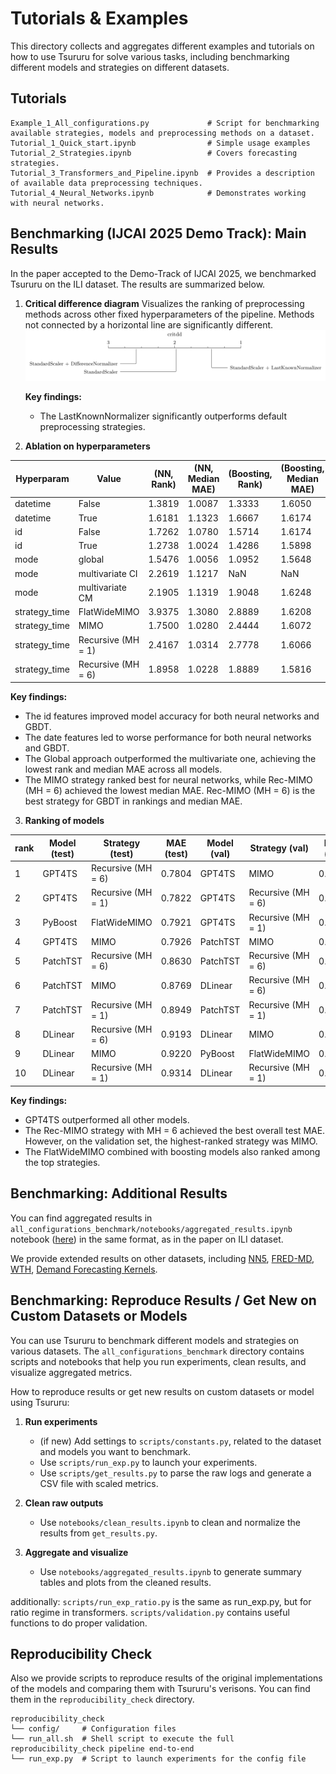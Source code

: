 # Tutorials & Examples

This directory collects and aggregates different examples and tutorials on how to use Tsururu for solve various tasks, including benchmarking different models and strategies on different datasets.

## Tutorials
```
Example_1_All_configurations.py             # Script for benchmarking available strategies, models and preprocessing methods on a dataset.
Tutorial_1_Quick_start.ipynb                # Simple usage examples
Tutorial_2_Strategies.ipynb                 # Covers forecasting strategies.
Tutorial_3_Transformers_and_Pipeline.ipynb  # Provides a description of available data preprocessing techniques.
Tutorial_4_Neural_Networks.ipynb            # Demonstrates working with neural networks.
```

## Benchmarking (IJCAI 2025 Demo Track): Main Results
In the paper accepted to the Demo-Track of IJCAI 2025, we benchmarked Tsururu on the ILI dataset. The results are summarized below.

1. **Critical difference diagram**
  Visualizes the ranking of preprocessing methods across other fixed hyperparameters of the pipeline. Methods not connected by a horizontal line are significantly different.
![critical_difference_diagram](imgs/CD_ILI.png)

   **Key findings:** 
   - The LastKnownNormalizer significantly outperforms default preprocessing strategies.

2. **Ablation on hyperparameters**

| Hyperparam      | Value               | (NN, Rank) | (NN, Median MAE) | (Boosting, Rank) | (Boosting, Median MAE) | (Overall, Rank) | (Overall, Median MAE) |
|-----------------|---------------------|------------|------------------|------------------|------------------------|-----------------|-----------------------|
| datetime        | False               | 1.3819     | 1.0087           | 1.3333           | 1.6050                 | 1.3743          | 1.0448                |
| datetime        | True                | 1.6181     | 1.1323           | 1.6667           | 1.6174                 | 1.6257          | 1.1785                |
| id              | False               | 1.7262     | 1.0780           | 1.5714           | 1.6174                 | 1.6952          | 1.1319                |
| id              | True                | 1.2738     | 1.0024           | 1.4286           | 1.5898                 | 1.3048          | 1.0611                |
| mode            | global              | 1.5476     | 1.0056           | 1.0952           | 1.5648                 | 1.5476          | 1.0735                |
| mode            | multivariate CI     | 2.2619     | 1.1217           | NaN              | NaN                    | 2.2619          | 1.1217                |
| mode            | multivariate CM     | 2.1905     | 1.1319           | 1.9048           | 1.6248                 | 2.1905          | 1.2129                |
| strategy_time   | FlatWideMIMO        | 3.9375     | 1.3080           | 2.8889           | 1.6208                 | 3.7719          | 1.3543                |
| strategy_time   | MIMO                | 1.7500     | 1.0280           | 2.4444           | 1.6072                 | 1.8596          | 1.0621                |
| strategy_time   | Recursive (MH = 1)  | 2.4167     | 1.0314           | 2.7778           | 1.6066                 | 2.4737          | 1.0763                |
| strategy_time   | Recursive (MH = 6)  | 1.8958     | 1.0228           | 1.8889           | 1.5816                 | 1.8947          | 1.0541                |

   **Key findings:**
   - The id features improved model accuracy for both neural networks and GBDT.
   - The date features led to worse performance for both neural networks and GBDT.
   - The Global approach outperformed the multivariate one, achieving the lowest rank and median MAE across all models.
   - The MIMO strategy ranked best for neural networks, while Rec-MIMO (MH = 6) achieved the lowest median MAE. Rec-MIMO (MH = 6) is the best strategy for GBDT in rankings and median MAE.

3. **Ranking of models**

| rank | Model (test) | Strategy (test)      | MAE (test) | Model (val) | Strategy (val)       | MAE (val) |
|------|--------------|----------------------|------------|-------------|----------------------|-----------|
| 1    | GPT4TS       | Recursive (MH = 6)   | 0.7804     | GPT4TS      | MIMO                 | 0.2713    |
| 2    | GPT4TS       | Recursive (MH = 1)   | 0.7822     | GPT4TS      | Recursive (MH = 6)   | 0.2833    |
| 3    | PyBoost      | FlatWideMIMO         | 0.7921     | GPT4TS      | Recursive (MH = 1)   | 0.2938    |
| 4    | GPT4TS       | MIMO                 | 0.7926     | PatchTST    | MIMO                 | 0.3005    |
| 5    | PatchTST     | Recursive (MH = 6)   | 0.8630     | PatchTST    | Recursive (MH = 6)   | 0.3050    |
| 6    | PatchTST     | MIMO                 | 0.8769     | DLinear     | Recursive (MH = 6)   | 0.3169    |
| 7    | PatchTST     | Recursive (MH = 1)   | 0.8949     | PatchTST    | Recursive (MH = 1)   | 0.3180    |
| 8    | DLinear      | Recursive (MH = 6)   | 0.9193     | DLinear     | MIMO                 | 0.3205    |
| 9    | DLinear      | MIMO                 | 0.9220     | PyBoost     | FlatWideMIMO         | 0.3239    |
| 10   | DLinear      | Recursive (MH = 1)   | 0.9314     | DLinear     | Recursive (MH = 1)   | 0.3313    |

   **Key findings:**
   - GPT4TS outperformed all other models.
   - The Rec-MIMO strategy with MH = 6 achieved the best overall test MAE. However, on the validation set, the highest-ranked strategy was MIMO.
   - The FlatWideMIMO combined with boosting models also ranked among the top strategies.


## Benchmarking: Additional Results
You can find aggregated results in `all_configurations_benchmark/notebooks/aggregated_results.ipynb` notebook ([here](https://github.com/sb-ai-lab/tsururu/blob/main/examples/all_configurations_benchmark/notebooks/aggregated_results.ipynb)) in the same format, as in the paper on ILI dataset.

 We provide extended results on other datasets, including [NN5](https://zenodo.org/records/3889740), [FRED-MD](https://zenodo.org/records/4654833), [WTH](https://github.com/juyongjiang/TimeSeriesDatasets), [Demand Forecasting Kernels](https://www.kaggle.com/c/demand-forecasting-kernels-only/overview).

## Benchmarking: Reproduce Results / Get New on Custom Datasets or Models
You can use Tsururu to benchmark different models and strategies on various datasets. The `all_configurations_benchmark` directory contains scripts and notebooks that help you run experiments, clean results, and visualize aggregated metrics.

How to reproduce results or get new results on custom datasets or model using Tsururu:
1. **Run experiments**
   - (if new) Add settings to `scripts/constants.py`, related to the dataset and models you want to benchmark.
   - Use `scripts/run_exp.py` to launch your experiments.
   - Use `scripts/get_results.py` to parse the raw logs and generate a CSV file with scaled metrics.

2. **Clean raw outputs**  
   - Use `notebooks/clean_results.ipynb` to clean and normalize the results from `get_results.py`.

3. **Aggregate and visualize**  
   - Use `notebooks/aggregated_results.ipynb` to generate summary tables and plots from the cleaned results.

additionally:
`scripts/run_exp_ratio.py` is the same as run_exp.py, but for ratio regime in transformers.
`scripts/validation.py` contains useful functions to do proper validation.


## Reproducibility Check
Also we provide scripts to reproduce results of the original implementations of the models and comparing them with Tsururu's verisons. You can find them in the `reproducibility_check` directory.
```
reproducibility_check
└── config/     # Configuration files
└── run_all.sh  # Shell script to execute the full reproducibility_check pipeline end-to-end
└── run_exp.py  # Script to launch experiments for the config file
```
